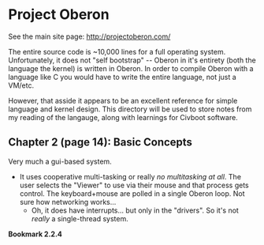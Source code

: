 # Project Oberon

See the main site page: http://projectoberon.com/

The entire source code is ~10,000 lines for a full operating system.
Unfortunately, it does not "self bootstrap" -- Oberon in it's entirety (both the
language the kernel) is written in Oberon. In order to compile Oberon with a
language like C you would have to write the entire language, not just a VM/etc.

However, that asside it appears to be an excellent reference for simple language
and kernel design. This directory will be used to store notes from my reading of
the langauge, along with learnings for Civboot software.

## Chapter 2 (page 14): Basic Concepts
Very much a gui-based system. 

* It uses cooperative multi-tasking or really _no multitasking at all_. The user
  selects the "Viewer" to use via their mouse and that process gets control. The
  keyboard+mouse are polled in a single Oberon loop. Not sure how networking
  works...
  * Oh, it does have interrupts... but only in the "drivers". So it's not
    _really_ a single-thread system.

**Bookmark 2.2.4**


